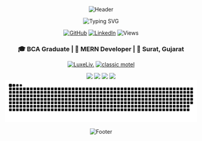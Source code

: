 <div align="center">
  
![Header](https://capsule-render.vercel.app/api?type=waving&color=0:00FFD2,100:00A3FF&height=190&section=header&text=Bhaumik%20Savaliya&fontSize=70&fontColor=fff&animation=fadeIn)

<img src="https://readme-typing-svg.demolab.com?font=Fira+Code&size=22&duration=3000&pause=1000&color=00FFD2&center=true&vCenter=true&width=440&lines=MERN+Stack+Developer+⚡;Building+Digital+Solutions+🚀" alt="Typing SVG" />

[![GitHub](https://img.shields.io/badge/GitHub-100000?style=for-the-badge&logo=github&logoColor=white)](https://github.com/bhaumiksavaliya)
[![LinkedIn](https://img.shields.io/badge/LinkedIn-0077B5?style=for-the-badge&logo=linkedin&logoColor=white)](https://www.linkedin.com/in/bhaumik-savaliya/)
![Views](https://komarev.com/ghpvc/?username=bhaumik-savaliya&style=for-the-badge&color=00FFD2)

### 🎓 BCA Graduate | 💼 MERN Developer | 📍 Surat, Gujarat

[![LuxeLiv.](https://img.shields.io/badge/LuxeLiv.-Real%20Estate-00FFD2?style=flat-square&logo=react)](https://luxe-liv.vercel.app/)
[![classic motel](https://img.shields.io/badge/classic%20Motel-Motel%20Business-00FFD2?style=flat-square&logo=react)](https://classic-motel-bice.vercel.app/)

<img src="https://skillicons.dev/icons?i=react,nodejs,express,mongodb,javascript,html,css,redux,git,vscode&theme=dark&perline=5"/>

<img width="49%" src="https://github-readme-stats.vercel.app/api?username=bhaumiksavaliya&show_icons=true&theme=dark&bg_color=0D1117&hide_border=true&icon_color=00FFD2&title_color=00FFD2"/>
<img width="49%" src="https://github-readme-streak-stats.herokuapp.com/?user=bhaumiksavaliya&theme=dark&background=0D1117&hide_border=true&ring=00FFD2&fire=00FFD2&currStreakLabel=00FFD2"/>

<img width="70%" src="https://github-readme-stats.vercel.app/api/top-langs/?username=bhaumiksavaliya&theme=dark&bg_color=0D1117&hide_border=true&layout=compact&title_color=00FFD2"/>

<img src="https://raw.githubusercontent.com/platane/platane/output/github-contribution-grid-snake-dark.svg" width="100%">

![Footer](https://capsule-render.vercel.app/api?type=waving&color=0:00FFD2,100:00A3FF&height=120&section=footer)

</div>
